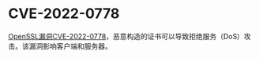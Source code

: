 # CVE-2022-0778

[OpenSSL漏洞CVE-2022-0778](https://news.sophos.com/en-us/2022/06/01/cve-2022-0778/)，恶意构造的证书可以导致拒绝服务（DoS）攻击。该漏洞影响客户端和服务器。

